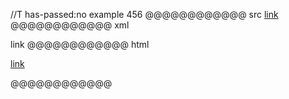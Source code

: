 //T has-passed:no
example 456
@@@@@@@@@@@@ src
[link](/uri "title")
@@@@@@@@@@@@ xml
<?xml version="1.0" encoding="UTF-8"?>
<!DOCTYPE document SYSTEM "CommonMark.dtd">
<document xmlns="http://commonmark.org/xml/1.0">
  <paragraph>
    <link destination="/uri" title="title">
      <text>link</text>
    </link>
  </paragraph>
</document>
@@@@@@@@@@@@ html
<p><a href="/uri" title="title">link</a></p>
@@@@@@@@@@@@
